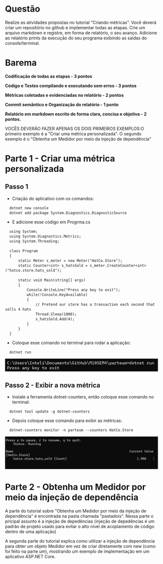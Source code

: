 # Questão
Realize as atividades propostas no tutorial "Criando métricas". Você deverá criar um repositório no github e implementar todas as etapas. Crie um arquivo markdown e registre, em forma de relatório, o seu avanço. Adicione ao relatório prints da execução do seu programa exibindo as saidas do console/terminal.

# Barema
**Codificação de todas as etapas - 3 pontos**

**Código e Testes compilando e executando sem erros - 3 pontos**

**Métricas coletadas e evidenciadas no relatório - 2 pontos**

**Commit semântico e Organização do relatório - 1 ponto**

**Relatório em markdown escrito de forma clara, concisa e objetiva - 2 pontos.**

VOCÊS DEVERÃO FAZER APENAS OS DOIS PRIMEIROS EXEMPLOS:O primeiro exemplo é a "Criar uma métrica personalizada". O segundo exemplo é o "Obtenha um Medidor por meio da injeção de dependência"

# Parte 1 - Criar uma métrica personalizada

## Passo 1
- Criação do aplicativo com os comandos:
```
  dotnet new console
  dotnet add package System.Diagnostics.DiagnosticSource
```
- E adicione esse código em Progrma.cs
  
```
  using System;
  using System.Diagnostics.Metrics;
  using System.Threading;

  class Program
  {
      static Meter s_meter = new Meter("HatCo.Store");
      static Counter<int> s_hatsSold = s_meter.CreateCounter<int>("hatco.store.hats_sold");

      static void Main(string[] args)
      {
          Console.WriteLine("Press any key to exit");
          while(!Console.KeyAvailable)
          {
              // Pretend our store has a transaction each second that sells 4 hats
              Thread.Sleep(1000);
              s_hatsSold.Add(4);
          }
      }
  }
```

- Coloque esse comando no terminal para rodar a aplicação:

```
  dotnet run
```
![Texto alternativo](img/imgum.png)

## Passo 2 - Exibir a nova métrica
- Instale a ferramenta dotnet-counters, então coloque esse comando no terminal:

```
  dotnet tool update -g dotnet-counters
```

- Depois coloque esse comando para exibir as métricas:

```
  dotnet-counters monitor -n parteum --counters HatCo.Store
```

![Texto alternativo](img/imgdois.png)

# Parte 2 - Obtenha um Medidor por meio da injeção de dependência

A parte do tutorial sobre "Obtenha um Medidor por meio da injeção de dependência" é encontrada na pasta chamada "pastadois". Nessa parte o pricipal assunto é a injeção de depedências (injeção de depedências é um padrão de projeto usado para evitar o alto nível de acoplamento de código dentro de uma aplicação)

A segunda parte do tutorial explica como utilizar a injeção de dependência para obter um objeto Medidor em vez de criar diretamente com new (como foi feito na parte um), mostrando um exemplo de implementação em um aplicativo ASP.NET Core.